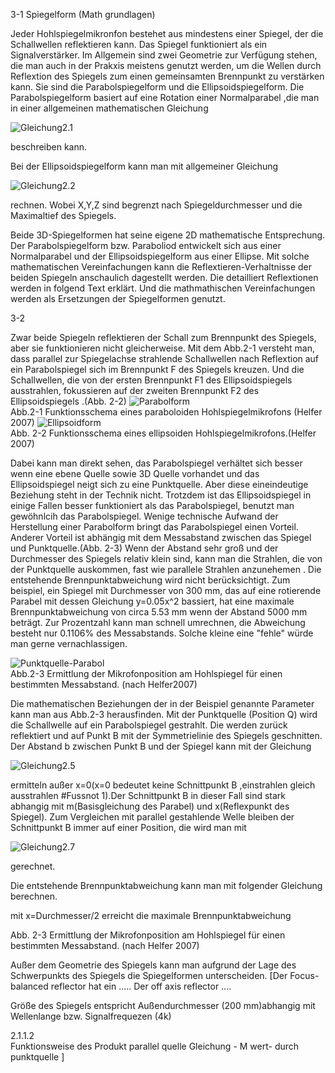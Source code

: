 3-1 Spiegelform (Math grundlagen)

Jeder Hohlspiegelmikronfon bestehet aus mindestens einer Spiegel, der die Schallwellen reflektieren kann. Das Spiegel funktioniert als ein Signalverstärker. Im Allgemein sind zwei Geometrie zur Verfügung stehen, die man auch in der Prakxis meistens genutzt werden, um die Wellen durch Reflextion des Spiegels zum einen gemeinsamten Brennpunkt zu verstärken kann. Sie sind die Parabolspiegelform und  die Ellipsoidspiegelform. 
Die Parabolspiegelform basiert auf eine Rotation einer Normalparabel ,die man in einer allgemeinen mathematischen Gleichung   

![Gleichung2.1](https://github.com/LMShidi/Hohlspiegelmikrofon/blob/master/Bilder/Gleichung2.1.gif)  

beschreiben kann. 

Bei der Ellipsoidspiegelform kann man mit allgemeiner Gleichung   

![Gleichung2.2](https://github.com/LMShidi/Hohlspiegelmikrofon/blob/master/Bilder/gelcihung2.2.gif)  

rechnen. Wobei X,Y,Z sind begrenzt nach Spiegeldurchmesser und die Maximaltief des Spiegels.

Beide 3D-Spiegelformen hat seine eigene 2D mathematische Entsprechung. Der Parabolspiegelform bzw. Paraboliod entwickelt sich aus einer Normalparabel und der Ellipsoidspiegelform aus einer Ellipse. Mit solche mathematischen Vereinfachungen kann die Reflextieren-Verhaltnisse der beiden Spiegeln anschaulich dagestellt werden. Die detailliert Reflextionen werden in folgend Text erklärt. Und die mathmathischen Vereinfachungen werden als Ersetzungen der Spiegelformen genutzt.


3-2



Zwar beide Spiegeln reflektieren der Schall zum Brennpunkt des Spiegels, aber sie funktionieren nicht gleicherweise.  Mit dem Abb.2-1 versteht man, dass parallel zur Spiegelachse strahlende Schallwellen nach Reflextion auf ein Parabolspiegel sich im Brennpunkt F des Spiegels kreuzen. Und die Schallwellen, die von der ersten Brennpunkt F1 des Ellipsoidspiegels  ausstrahlen, fokussieren auf der zweiten Brennpunkt F2 des Ellipsoidspiegels .(Abb. 2-2) 
![Parabolform](https://github.com/LMShidi/Hohlspiegelmikrofon/blob/master/Bilder/ABB2-1.png)   
Abb.2-1 Funktionsschema eines paraboloiden Hohlspiegelmikrofons (Helfer 2007)
![Ellipsoidform](https://github.com/LMShidi/Hohlspiegelmikrofon/blob/master/Bilder/ABB2-2.png)   
Abb. 2-2 Funktionsschema eines ellipsoiden Hohlspiegelmikrofons.(Helfer 2007)
  
Dabei kann man direkt sehen, das Parabolspiegel verhältet sich besser wenn eine ebene Quelle sowie 3D Quelle vorhandet und das Ellipsoidspiegel neigt sich zu eine Punktquelle. Aber diese eineindeutige Beziehung steht in der Technik nicht. Trotzdem ist das Ellipsoidspiegel in einige Fallen besser funktioniert als das Parabolspiegel, benutzt man gewöhnlcih das Parabolspiegel.  Wenige technische Aufwand der Herstellung einer Parabolform bringt das Parabolspiegel einen Vorteil. Anderer Vorteil ist abhängig mit dem Messabstand zwischen das Spiegel und Punktquelle.(Abb. 2-3) Wenn der Abstand sehr groß und der Durchmesser des Spiegels relativ klein sind, kann man die Strahlen, die von der Punktquelle auskommen, fast wie parallele Strahlen anzunehemen . Die entstehende Brennpunktabweichung  wird nicht berücksichtigt. Zum beispiel, ein Spiegel mit Durchmesser von 300 mm, das auf eine rotierende Parabel mit dessen Gleichung y=0.05x^2 bassiert, hat eine maximale Brennpunktabweichung von circa 5.53 mm wenn der Abstand 5000 mm beträgt. Zur Prozentzahl kann man schnell umrechnen, die Abweichung besteht nur 0.1106% des Messabstands. Solche kleine eine "fehle" würde man gerne vernachlassigen.   

![Punktquelle-Parabol](https://github.com/LMShidi/Hohlspiegelmikrofon/blob/master/Bilder/Abb2-3.png)  
Abb.2-3  Ermittlung der Mikrofonposition am Hohlspiegel für einen bestimmten Messabstand. (nach Helfer2007)



Die mathematischen Beziehungen der in der Beispiel genannte Parameter kann man aus Abb.2-3 herausfinden. Mit der Punktquelle (Position Q) wird die Schallwelle auf ein Parabolspiegel gestrahlt. Die werden zurück reflektiert und auf Punkt B mit der Symmetrielinie des Spiegels geschnitten. Der Abstand b zwischen Punkt B und der Spiegel kann mit der Gleichung    

![Gleichung2.5](https://github.com/LMShidi/Hohlspiegelmikrofon/blob/master/Bilder/gleichung2.5.png) 
  
ermitteln außer x=0(x=0 bedeutet keine Schnittpunkt B ,einstrahlen gleich ausstrahlen #Fussnot 1).Der Schnittpunkt B in dieser Fall sind stark abhangig mit m(Basisgleichung des Parabel) und x(Reflexpunkt des Spiegel). Zum Vergleichen mit parallel gestahlende Welle bleiben der Schnittpunkt B immer auf einer Position, die wird man mit   

![Gleichung2.7](https://github.com/LMShidi/Hohlspiegelmikrofon/blob/master/Bilder/gleichung2.7.gif) 
  
gerechnet.


Die entstehende Brennpunktabweichung kann man mit folgender Gleichung berechnen.  



mit x=Durchmesser/2 erreicht die maximale Brennpunktabweichung  


 
Abb. 2-3 Ermittlung der Mikrofonposition am Hohlspiegel für einen bestimmten Messabstand. (nach Helfer 2007)

Außer dem Geometrie des Spiegels kann man aufgrund der Lage des Schwerpunkts des Spiegels die Spiegelformen unterscheiden. [Der Focus-balanced reflector hat ein .....
Der off axis reflector ....  

Größe des Spiegels entspricht Außendurchmesser (200 mm)abhangig mit Wellenlange bzw. Signalfrequezen  (4k)

2.1.1.2  
Funktionsweise des Produkt parallel quelle
Gleichung - M wert- durch punktquelle
]



